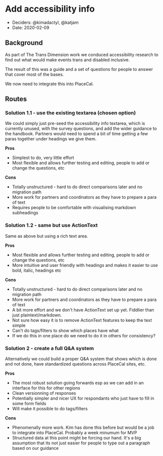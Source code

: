 # Add accessibility info

- Deciders: @kimadactyl, @katjam
- Date: 2020-02-09

## Background

As part of The Trans Dimension work we conduced accessibility research to find out what would make events trans and disabled inclusive.

The result of this was a guide and a set of questions for people to answer that cover most of the bases.

We now need to integrate this into PlaceCal.

## Routes

### Solution 1.1 - use the existing textarea (chosen option)

We could simply just pre-seed the accessibility info textarea, which is currently unused, with the survey questions, and add the wider guidance to the handbook. Partners would need to spend a bit of time getting a few paras together under headings we give them.

**Pros**

- Simplest to do, very little effort
- Most flexible and allows further testing and editing, people to add or change the questions, etc

**Cons**

- Totally unstructured - hard to do direct comparisons later and no migration path
- More work for partners and coordinators as they have to prepare a para of text
- Requires people to be comfortable with visualising markdown subheadings

### Solution 1.2 - same but use ActionText

Same as above but using a rich text area.

**Pros**

- Most flexible and allows further testing and editing, people to add or change the questions, etc
- More intuitive and user friendly with headings and makes it easier to use bold, italic, headings etc

**Cons**

- Totally unstructured - hard to do direct comparisons later and no migration path
- More work for partners and coordinators as they have to prepare a para of text
- A bit more effort and we don't have ActionText set up yet. Fiddlier than just plaintext/markdown.
- Not sure how easy it is to remove ActionText features to keep the text simple
- Can't do tags/filters to show which places have what
- If we do this in one place do we need to do it in others for consistency?

### Solution 2 - create a full Q&A system

Alternatively we could build a proper Q&A system that shows which is done and not done, have standardized questions across PlaceCal sites, etc.

**Pros**

- The most robust solution going forwards esp as we can add in an interface for this for other regions
- Clean versionning of responses
- Potentially simpler and nicer UX for respondants who just have to fill in some form fields
- Will make it possible to do tags/filters

**Cons**

- Phenomenally more work. Kim has done this before but would be a job to integrate into PlaceCal. Probably a week minumum for MVP
- Structured data at this point might be forcing our hand. It's a big assumption that its not just easier for people to type out a paragraph based on our guidance
